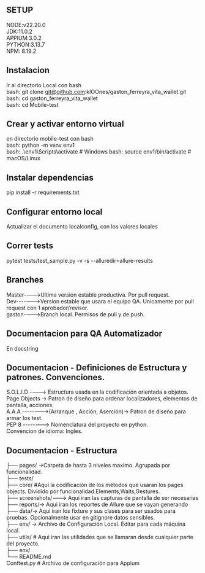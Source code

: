 ## SETUP ##
NODE:v22.20.0  
JDK:11.0.2    
APPIUM:3.0.2  
PYTHON:3.13.7  
NPM: 8.19.2
## Instalacion
Ir al directorio Local con bash  
bash: git clone git@github.com:kIOOnes/gaston_ferreyra_vita_wallet.git  
bash: cd gaston_ferreyra_vita_wallet  
bash: cd Mobile-test  
## Crear y activar entorno virtual  
en directorio mobile-test con bash  
bash: python -m venv env1  
bash: .\env1\Scripts\activate    # Windows
bash: source env1/bin/activate    # macOS/Linux
## Instalar dependencias  
pip install -r requirements.txt  
## Configurar entorno local  
Actualizar el documento localconfig, con los valores locales  
## Correr tests  
pytest tests/test_sample.py -v -s --alluredir=allure-results  
## Branches  
Master---->Ultima version estable productiva. Por pull request.  
Dev------->Version estable que usara el equipo QA. Unicamente por pull request con 1 aprobador/revisor.  
gaston---->Branch local. Permisos de pull y de push.  


## Documentacion para QA Automatizador  
En docstring  
## Documentacion - Definiciones de Estructura y patrones. Convenciones.
S.O.L.I.D ----> Estructura usada en la codificación orientada a objetos.  
Page Objects -> Patron de diseño para ordenar localizadores, elementos de pantalla, acciones.  
A.A.A -------->(Arranque , Acción, Aserción)-> Patron de diseño para armar los test.  
PEP 8 --------> Nomenclatura del proyecto en python.  
Convencion de idioma: Ingles.  

## Documentacion - Estructura
├── pages/ ->Carpeta de hasta 3 niveles maximo. Agrupada por funcionalidad.  
├── tests/  
├── core/  #Aquí la codificación de los métodos que usaran los pages objects. Dividido por funcionalidad.Elements,Waits,Gestures.  
├── screenshots/---> Aqui iran las capturas de pantalla de ser necesarias  
├── reports/-> Aqui iran los reportes de Allure que se vayan generando  
├── data/-> Aqui iran los fixture y sus clases para ser usados para pruebas. Opcionalmente usar en gitignore datos sensibles.  
├── env/ -> Archivo de Configuración Local. Editar para cada máquina local.   
├── utils/ # Aqui iran las utilidades que se llamaran desde cualquier parte del proyecto.  
├── env/  
└── README.md  
Conftest.py          # Archivo de configuración para Appium


